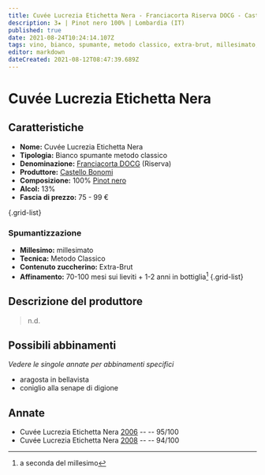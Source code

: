 ```yaml
---
title: Cuvée Lucrezia Etichetta Nera - Franciacorta Riserva DOCG - Castello Bonomi
description: 3★ | Pinot nero 100% | Lombardia (IT)
published: true
date: 2021-08-24T10:24:14.107Z
tags: vino, bianco, spumante, metodo classico, extra-brut, millesimato, varietale, pinot nero, italia, lombardia, aragosta in bellavista, coniglio alla senape di digione, 75 - 99 €, 5 stelle
editor: markdown
dateCreated: 2021-08-12T08:47:39.689Z
---
```


# Cuvée Lucrezia Etichetta Nera

## Caratteristiche
- **Nome:** Cuvée Lucrezia Etichetta Nera 
- **Tipologia:** Bianco spumante metodo classico
- **Denominazione:** [Franciacorta DOCG](/denominazioni/Italia/Lombardia/DOCG/Franciacorta) (Riserva)
- **Produttore:** [Castello Bonomi](/produttori/Italia/Lombardia/Castello-Bonomi) 
- **Composizione:** 100% [Pinot nero](/vitigni/Italia/bacca-nera/pinot-nero)
- **Alcol:** 13%
- **Fascia di prezzo:** 75 - 99 €

{.grid-list}

### Spumantizzazione
- **Millesimo:** millesimato
- **Tecnica:** Metodo Classico
- **Contenuto zuccherino:** Extra-Brut
- **Affinamento:** 70-100 mesi sui lieviti + 1-2 anni in bottiglia[^1]
{.grid-list}

## Descrizione del produttore

> n.d.

## Possibili abbinamenti
*Vedere le singole annate per abbinamenti specifici*

- aragosta in bellavista
- coniglio alla senape di digione

## Annate

- Cuvée Lucrezia Etichetta Nera [2006](/vini/Italia/Lombardia/Castello-Bonomi/Cuvee-Lucrezia-Etichetta-Nera/2006) -- <span class="star-5"></span> -- 95/100
- Cuvée Lucrezia Etichetta Nera [2008](/vini/Italia/Lombardia/Castello-Bonomi/Cuvee-Lucrezia-Etichetta-Nera/2008) -- <span class="star-5"></span> -- 94/100


[^1]: a seconda del millesimo